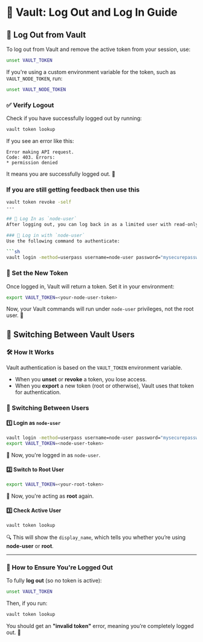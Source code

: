 # 🔐 Vault: Log Out and Log In Guide

## 🚪 Log Out from Vault
To log out from Vault and remove the active token from your session, use:

```sh
unset VAULT_TOKEN
```

If you're using a custom environment variable for the token, such as `VAULT_NODE_TOKEN`, run:

```sh
unset VAULT_NODE_TOKEN
```

### ✅ Verify Logout
Check if you have successfully logged out by running:

```sh
vault token lookup
```

If you see an error like this:

```
Error making API request.
Code: 403. Errors:
* permission denied
```

It means you are successfully logged out. 🎉

### If you are still getting feedback then use this
```sh
vault token revoke -self
---

## 🔑 Log In as `node-user`
After logging out, you can log back in as a limited user with read-only access.

### 👤 Log in with `node-user`
Use the following command to authenticate:

```sh
vault login -method=userpass username=node-user password="mysecurepassword"
```

### 📌 Set the New Token
Once logged in, Vault will return a token. Set it in your environment:

```sh
export VAULT_TOKEN=<your-node-user-token>
```

Now, your Vault commands will run under `node-user` privileges, not the root user. 🚀


## 🔑 Switching Between Vault Users

### 🛠 How It Works
Vault authentication is based on the `VAULT_TOKEN` environment variable.

- When you **unset** or **revoke** a token, you lose access.
- When you **export** a new token (root or otherwise), Vault uses that token for authentication.

### 🔄 Switching Between Users

#### 1️⃣ Login as `node-user`
```sh
vault login -method=userpass username=node-user password="mysecurepassword"
export VAULT_TOKEN=<node-user-token>
```
📌 Now, you're logged in as `node-user`.

#### 2️⃣ Switch to Root User
```sh
export VAULT_TOKEN=<your-root-token>
```
📌 Now, you're acting as **root** again.

#### 3️⃣ Check Active User
```sh
vault token lookup
```
🔍 This will show the `display_name`, which tells you whether you’re using **node-user** or **root**.

---

### 🚀 How to Ensure You're Logged Out
To fully **log out** (so no token is active):
```sh
unset VAULT_TOKEN
```
Then, if you run:
```sh
vault token lookup
```
You should get an **"invalid token"** error, meaning you’re completely logged out. 🎉

